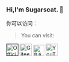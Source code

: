 ### Hi,I'm Sugarscat. :wave:

你可以访问：
> You can visit:

[<img title = "Official website" src = "https://github.com/Sugarscat/Icon/blob/main/website.png" height = "32">]()
[<img title = "Gitee" src = "https://github.com/Sugarscat/Icon/blob/main/gitee.png" height = "32">](https://gitee.com/Sugarscat)
[<img title = "BiliBili" src = "https://github.com/Sugarscat/Icon/blob/main/bilibili.png" height = "29">](https://space.bilibili.com/693173327?spm_id_from=333.1007.0.0)
[<img title = "YouTube" src = "https://github.com/Sugarscat/Icon/blob/main/youtube.png" height = "32">](https://www.youtube.com/channel/UCzatmr6pXZzMRe4gbhJqIPA)